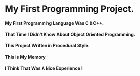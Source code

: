 
# My First Programming Project. 

#### My First Programming Language Was C & C++.
#### That Time I Didn't Know About Object Oriented Programming.
#### This Project Written in Procedural Style.
#### This is My Memory !
#### I Think That Was A Nice Experience !